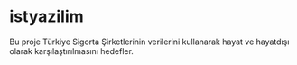 # istyazilim
Bu proje Türkiye Sigorta Şirketlerinin verilerini kullanarak hayat ve hayatdışı olarak karşılaştırılmasını hedefler.
